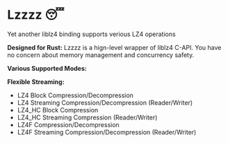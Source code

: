 # Lzzzz 😴
Yet another liblz4 binding supports verious LZ4 operations

**Designed for Rust:** Lzzzz is a hign-level wrapper of liblz4 C-API. You have no concern about memory management and concurrency safety.

**Various Supported Modes:**

**Flexible Streaming:**

- LZ4 Block Compression/Decompression
- LZ4 Streaming Compression/Decompression (Reader/Writer)
- LZ4_HC Block Compression
- LZ4_HC Streaming Compression (Reader/Writer)
- LZ4F Compression/Decompression
- LZ4F Streaming Compression/Decompression (Reader/Writer)

